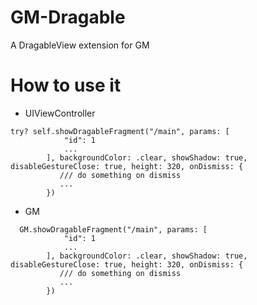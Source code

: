 # GM-Dragable
A DragableView extension for GM

# How to use it

* UIViewController

```
try? self.showDragableFragment("/main", params: [
            "id": 1
            ...
        ], backgroundColor: .clear, showShadow: true, disableGestureClose: true, height: 320, onDismiss: {
           /// do something on dismiss
           ...
        })
```

* GM

```
  GM.showDragableFragment("/main", params: [
            "id": 1
            ...
        ], backgroundColor: .clear, showShadow: true, disableGestureClose: true, height: 320, onDismiss: {
           /// do something on dismiss
           ...
        })
```
